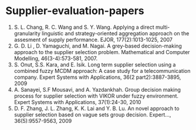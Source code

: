 # Supplier-evaluation-papers
1. S. L. Chang, R. C. Wang and S. Y. Wang. Applying a direct multi-granularity linguistic and strategy-oriented aggregation approach on the assesment of supply performance. EJOR, 177(2):1013-1025, 2007
2. G. D. Li , D. Yamaguchi, and M. Nagai. A grey-based decision-making approach to the supplier selection problem. Mathematical and Computer Modelling, 46(3-4):573-581, 2007.
3. S. Onut, S.S. Kara, and E. Isik. Long term supplier selection using a combined fuzzy MCDM approach: A case study for a telecommunication company. Expert Systems with Applications, 36(2 part2):3887-3895, 2009
4. A. Sanayei, S.F Mousavi, and A. Yazdankhah. Group decision making process for supplier selection with VIKOR under fuzzy environment. Expert Systems with Applications, 37(1):24-30, 2010
5. D. F. Zhang, J. L. Zhang, K. K. Lai and Y. B. Lu. An novel approach to supplier selection based on vague sets group decision. Expert..., 36(5):9557-9563, 2009
